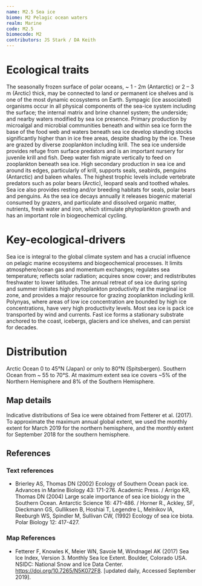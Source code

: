 ```yaml
---
name: M2.5 Sea ice
biome: M2 Pelagic ocean waters
realm: Marine
code: M2.5
biomecode: M2
contributors: JS Stark / DA Keith
---
```


# Ecological traits

The seasonally frozen surface of polar oceans, ~ 1 - 2m (Antarctic) or 2 – 3 m (Arctic) thick, may be connected to land or permanent ice shelves and is one of the most dynamic ecosystems on Earth. Sympagic (ice associated) organisms occur in all physical components of the sea-ice system including the surface; the internal matrix and brine channel system; the underside; and nearby waters modified by sea ice presence. Primary production by microalgal and microbial communities beneath and within sea ice form the base of the food web and waters beneath sea ice develop standing stocks significantly higher than in ice free areas, despite shading by the ice. These are grazed by diverse zooplankton including krill. The sea ice underside provides refuge from surface predators and is an important nursery for juvenile krill and fish. Deep water fish migrate vertically to feed on zooplankton beneath sea ice. High secondary production in sea ice and around its edges, particularly of krill, supports seals, seabirds, penguins (Antarctic) and baleen whales. The highest trophic levels include vertebrate predators such as polar bears (Arctic), leopard seals and toothed whales. Sea ice also provides resting and/or breeding habitats for seals, polar bears and penguins. As the sea ice decays annually it releases biogenic material consumed by grazers, and particulate and dissolved organic matter, nutrients, fresh water and iron, which stimulate phytoplankton growth and has an important role in biogeochemical cycling.

# Key-ecological-drivers

Sea ice is integral to the global climate system and has a crucial influence on pelagic marine ecosystems and biogeochemical processes. It limits atmosphere/ocean gas and momentum exchanges; regulates sea temperature; reflects solar radiation; acquires snow cover; and redistributes freshwater to lower latitudes. The annual retreat of sea ice during spring and summer initiates high phytoplankton productivity at the marginal ice zone, and provides a major resource for grazing zooplankton including krill. Polynyas, where areas of low ice concentration are bounded by high ice concentrations, have very high productivity levels. Most sea ice is pack ice transported by wind and currents. Fast ice forms a stationary substrate anchored to the coast, icebergs, glaciers and ice shelves, and can persist for decades.

# Distribution

Arctic Ocean 0 to 45°N (Japan) or only to 80°N (Spitsbergen). Southern Ocean from ~ 55 to 70°S. At maximum extent sea ice covers ~5% of the Northern Hemisphere and 8% of the Southern Hemisphere.

## Map details

Indicative distributions of Sea ice were obtained from Fetterer et al. (2017). To approximate the maximum annual global extent, we used the monthly extent for March 2019 for the northern hemisphere, and the monthly extent for September 2018 for the southern hemisphere.

## References
### Text references
* Brierley AS, Thomas DN (2002) Ecology of Southern Ocean pack ice. Advances in Marine Biology 43: 171-276. Academic Press. / Arrigo KR, Thomas DN (2004) Large scale importance of sea ice biology in the Southern Ocean. Antarctic Science 16: 471-486. / Horner R., Ackley, SF, Dieckmann GS, Gulliksen B, Hoshiai T, Legendre L, Melnikov IA, Reeburgh WS, Spindler M, Sullivan CW, (1992) Ecology of sea ice biota. Polar Biology 12: 417-427.
### Map References
* Fetterer F, Knowles K, Meier WN, Savoie M, Windnagel AK (2017) Sea Ice Index, Version 3. Monthly Sea Ice Extent. Boulder, Colorado USA. NSIDC: National Snow and Ice Data Center. https://doi.org/10.7265/N5K072F8. [updated daily, Accessed September 2019].

